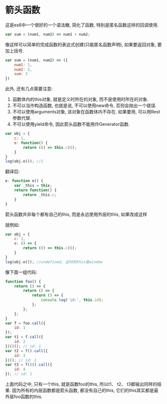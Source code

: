 # 箭头函数

这是es6中一个很好的一个语法糖, 简化了函数, 特别是匿名函数这样的回调使用. 

``` js
var sum = (num1, num2) => num1 + num2;
```

像这样可以简单的完成函数的表达式创建(只能匿名函数声明), 如果要返回对象, 要加上括号. 

``` js
var sum = (num1, num2) => ({
    num1: 1,
    num2: 2,
    sum: 3
})
```

此外, 还有几点需要注意: 

1. 函数体内的this对象, 就是定义时所在的对象, 而不是使用时所在的对象. 
2. 不可以当作构造函数, 也就是说, 不可以使用new命令, 否则会抛出一个错误. 
3. 不可以使用arguments对象, 该对象在函数体内不存在. 如果要用, 可以用Rest参数代替. 
4. 不可以使用yield命令, 因此箭头函数不能用作Generator函数. 

``` js
var obj = {
    c: 1,
    e: function() {
        return (() => this.c)();
    }
}
log(obj.e()); //1
```

翻译后: 

``` js
e: function e() {
    var _this = this;
    return function() {
        return _this.c;
    }
}
```

箭头函数并非每个都有自己的this, 而是永远使用外层的this, 如果改成这样

就例如: 

``` js
var obj = {
    c: 1,
    e: () => {
        return (() => this.c)();
    }
}
log(obj.e()); //undefined, 此时的this是window
```

像下面一组代码: 

``` js
function foo() {
    return () => {
        return () => {
            return () => {
                console.log('id:', this.id);
            };
        };
    };
}
var f = foo.call({
    id: 1
});
var t1 = f.call({
    id: 2
})()(); // id: 1
var t2 = f().call({
    id: 3
})(); // id: 1
var t3 = f()().call({
    id: 4
}); // id: 1
```

上面代码之中, 只有一个this, 就是函数foo的this, 所以t1、 t2、 t3都输出同样的结果. 因为所有的内层函数都是箭头函数, 都没有自己的this, 它们的this其实都是最外层foo函数的this. 

